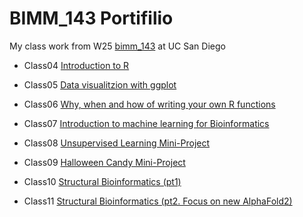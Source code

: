 # BIMM_143 Portifilio

My class work from W25 [bimm_143](https://safiyasayd.github.io/bimm143/) at UC San Diego

- Class04 [Introduction to R](https://htmlpreview.github.io/?https://raw.githubusercontent.com/safiyasayd/bimm143/refs/heads/main/Class_04/Class-4.html)

- Class05 [Data visualitzion with ggplot](https://htmlpreview.github.io/?https://raw.githubusercontent.com/safiyasayd/bimm143/refs/heads/main/class_05/Class05.html)

- Class06 [Why, when and how of writing your own R functions](https://htmlpreview.github.io/?https://raw.githubusercontent.com/safiyasayd/bimm143/refs/heads/main/Class_06/Class06.html)

- Class07 [Introduction to machine learning for Bioinformatics](https://htmlpreview.github.io/?https://raw.githubusercontent.com/safiyasayd/bimm143/refs/heads/main/Class_07/Machinelearning1.html)

- Class08 [Unsupervised Learning Mini-Project](https://htmlpreview.github.io/?https://raw.githubusercontent.com/safiyasayd/bimm143/refs/heads/main/class_08/Class08-Mini-Project.html)

- Class09 [Halloween Candy Mini-Project](https://raw.githubusercontent.com/safiyasayd/bimm143/refs/heads/main/class_09/Class09.html)

- Class10 [Structural Bioinformatics (pt1)](https://htmlpreview.github.io/?https://raw.githubusercontent.com/safiyasayd/bimm143/refs/heads/main/class_10/Lab10%20copy.html)

- Class11 [Structural Bioinformatics (pt2. Focus on new AlphaFold2)](https://htmlpreview.github.io/?https://raw.githubusercontent.com/safiyasayd/bimm143/refs/heads/main/class_11/Class11copy.html)


